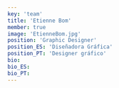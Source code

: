 ```yaml
---
key: 'team'
title: 'Etienne Bom'
member: true
image: 'EtienneBom.jpg'
position: 'Graphic Designer'
position_ES: 'Diseñadora Gráfica'
position_PT: 'Designer gráfico'
bio:
bio_ES:
bio_PT:
---
```

